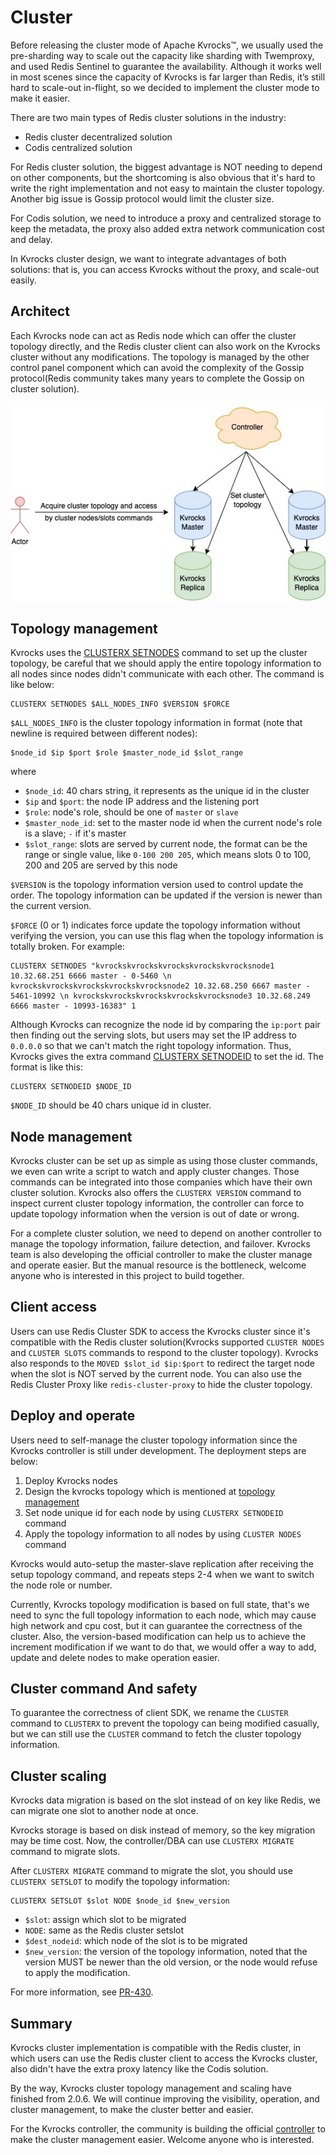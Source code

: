 # Cluster

Before releasing the cluster mode of Apache Kvrocks™, we usually used the pre-sharding way to scale out the capacity like sharding with Twemproxy, and used Redis Sentinel to guarantee the availability. Although it works well in most scenes since the capacity of Kvrocks is far larger than Redis, it’s still hard to scale-out in-flight, so we decided to implement the cluster mode to make it easier.

There are two main types of Redis cluster solutions in the industry:

* Redis cluster decentralized solution
* Codis centralized solution

For Redis cluster solution, the biggest advantage is NOT needing to depend on other components, but the shortcoming is also obvious that it's hard to write the right implementation and not easy to maintain the cluster topology. Another big issue is Gossip protocol would limit the cluster size.

For Codis solution, we need to introduce a proxy and centralized storage to keep the metadata, the proxy also added extra network communication cost and delay.

In Kvrocks cluster design, we want to integrate advantages of both solutions: that is, you can access Kvrocks without the proxy, and scale-out easily.

## Architect

Each Kvrocks node can act as Redis node which can offer the cluster topology directly, and the Redis cluster client can also work on the Kvrocks cluster without any modifications. The topology is managed by the other control panel component which can avoid the complexity of the Gossip protocol(Redis community takes many years to complete the Gossip on cluster solution).

![cluster](assets/cluster.jpeg)

## Topology management

Kvrocks uses the [CLUSTERX SETNODES](https://github.com/apache/kvrocks/pull/302) command to set up the cluster topology, be careful that we should apply the entire topology information to all nodes since nodes didn't communicate with each other. The command is like below:

```shell
CLUSTERX SETNODES $ALL_NODES_INFO $VERSION $FORCE
````

`$ALL_NODES_INFO` is the cluster topology information in format (note that newline is required between different nodes):

```shell
$node_id $ip $port $role $master_node_id $slot_range
```

where

- `$node_id`: 40 chars string, it represents as the unique id in the cluster
- `$ip` and `$port`: the node IP address and the listening port
- `$role`: node's role, should be one of `master` or `slave`
- `$master_node_id`: set to the master node id when the current node's role is a slave; `-` if it's master
- `$slot_range`: slots are served by current node, the format can be the range or single value, like `0-100 200 205`, which means slots 0 to 100, 200 and 205 are served by this node

`$VERSION` is the topology information version used to control update the order. The topology information can be updated if the version is newer than the current version.

`$FORCE` (0 or 1) indicates force update the topology information without verifying the version, you can use this flag when the topology information is totally broken. For example:

```shell
CLUSTERX SETNODES "kvrockskvrockskvrockskvrockskvrocksnode1 10.32.68.251 6666 master - 0-5460 \n kvrockskvrockskvrockskvrockskvrocksnode2 10.32.68.250 6667 master - 5461-10992 \n kvrockskvrockskvrockskvrockskvrocksnode3 10.32.68.249 6666 master - 10993-16383" 1
```

Although Kvrocks can recognize the node id by comparing the `ip:port` pair then finding out the serving slots, but users may set the IP address to `0.0.0.0` so that we can't match the right topology information. Thus, Kvrocks gives the extra command [CLUSTERX SETNODEID](https://github.com/apache/kvrocks/pull/302) to set the id. The format is like this:

```shell
CLUSTERX SETNODEID $NODE_ID
```

`$NODE_ID` should be 40 chars unique id in cluster.

## Node management

Kvrocks cluster can be set up as simple as using those cluster commands, we even can write a script to watch and apply cluster changes. Those commands can be integrated into those companies which have their own cluster solution. Kvrocks also offers the `CLUSTERX VERSION` command to inspect current cluster topology information, the controller can force to update topology information when the version is out of date or wrong.

For a complete cluster solution, we need to depend on another controller to manage the topology information, failure detection, and failover. Kvrocks team is also developing the official controller to make the cluster manage and operate easier. But the manual resource is the bottleneck, welcome anyone who is interested in this project to build together.

## Client access

Users can use Redis Cluster SDK to access the Kvrocks cluster since it's compatible with the Redis cluster solution(Kvrocks supported `CLUSTER NODES` and `CLUSTER SLOTS` commands to respond to the cluster topology).  Kvrocks also responds to the `MOVED $slot_id $ip:$port` to redirect the target node when the slot is NOT served by the current node. You can also use the Redis Cluster Proxy like `redis-cluster-proxy` to hide the cluster topology.

## Deploy and operate

Users need to self-manage the cluster topology information since the Kvrocks controller is still under development. The deployment steps are below:

1. Deploy Kvrocks nodes
2. Design the kvrocks topology which is mentioned at [topology management](#topology-management)
3. Set node unique id for each node by using `CLUSTERX SETNODEID` command
4. Apply the topology information to all nodes by using `CLUSTER NODES` command

Kvrocks would auto-setup the master-slave replication after receiving the setup topology command, and repeats steps 2-4 when we want to switch the node role or number.

Currently, Kvrocks topology modification is based on full state, that's we need to sync the full topology information to each node, which may cause high network and cpu cost, but it can guarantee the correctness of the cluster. Also, the version-based modification can help us to achieve the increment modification if we want to do that, we would offer a way to add, update and delete nodes to make operation easier.

## Cluster command And safety

To guarantee the correctness of client SDK, we rename the `CLUSTER` command to `CLUSTERX` to prevent the topology can being modified casually, but we can still use the `CLUSTER` command to fetch the cluster topology information.

## Cluster scaling

Kvrocks data migration is based on the slot instead of on key like Redis, we can migrate one slot to another node at once.

Kvrocks storage is based on disk instead of memory, so the key migration may be time cost. Now, the controller/DBA can use `CLUSTERX MIGRATE` command to migrate slots.

After `CLUSTERX MIGRATE` command to migrate the slot, you should use `CLUSTERX SETSLOT` to modify the topology information:

```shell
CLUSTERX SETSLOT $slot NODE $node_id $new_version
```

* `$slot`: assign which slot to be migrated
* `NODE`: same as the Redis cluster setslot
* `$dest_nodeid`: which node of the slot is to be migrated
* `$new_version`: the version of the topology information, noted that the version MUST be newer than the old version, or the node would refuse to apply the modification.

For more information, see [PR-430](https://github.com/apache/kvrocks/pull/430).

## Summary

Kvrocks cluster implementation is compatible with the Redis cluster, in which users can use the Redis cluster client to access the Kvrocks cluster, also didn't have the extra proxy latency like the Codis solution.

By the way, Kvrocks cluster topology management and scaling have finished from 2.0.6. We will continue improving the visibility, operation, and cluster management, to make the cluster better and easier.

For the Kvrocks controller, the community is building the official [controller](https://github.com/KvrocksLabs/kvrocks_controller) to make the cluster management easier. Welcome anyone who is interested.
